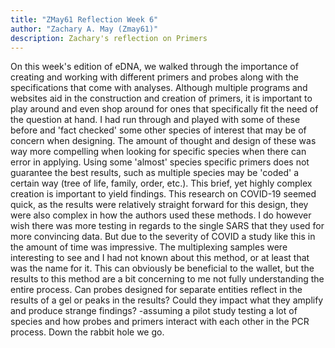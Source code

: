 ```yaml
---
title: "ZMay61 Reflection Week 6"
author: "Zachary A. May (Zmay61)"
description: Zachary's reflection on Primers
---
```



On this week's edition of eDNA, we walked through the importance of creating and working with different primers and probes along with the specifications that come with analyses. Although multiple programs and websites aid in the construction and creation of primers, it is important to play around and even shop around for ones that specifically fit the need of the question at hand. I had run through and played with some of these before and 'fact checked' some other species of interest that may be of concern when designing. The amount of thought and design of these was way more compelling when looking for specific species when there can error in applying. Using some 'almost' species specific primers does not guarantee the best results, such as multiple species may be 'coded' a certain way (tree of life, family, order, etc.). This brief, yet highly complex creation is important to yield findings.
This research on COVID-19 seemed quick, as the results were relatively straight forward for this design, they were also complex in how the authors used these methods. I do however wish there was more testing in regards to the single SARS that they used for more convincing data. But due to the severity of COVID a study like this in the amount of time was impressive.
The multiplexing samples were interesting to see and I had not known about this method, or at least that was the name for it. This can obviously be beneficial to the wallet, but the results to this method are a bit concerning to me not fully understanding the entire process. Can probes designed for separate entities reflect in the results of a gel or peaks in the results? Could they impact what they amplify and produce strange findings? -assuming a pilot study testing a lot of species and how probes and primers interact with each other in the PCR process.
Down the rabbit hole we go.
